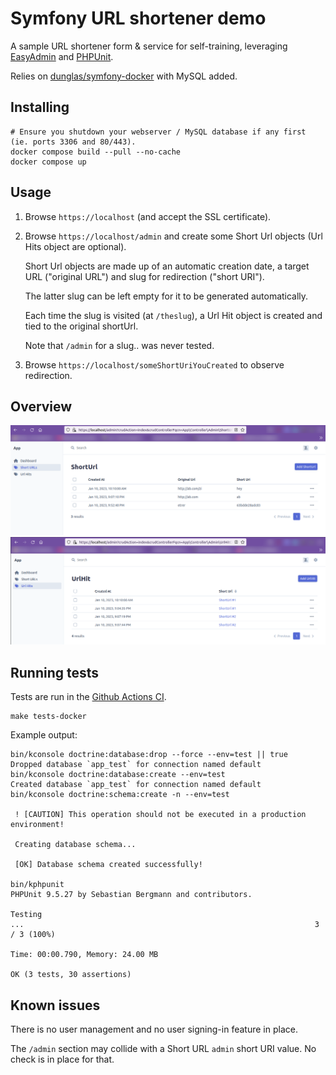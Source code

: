 # Symfony URL shortener demo
A sample URL shortener form & service for self-training, leveraging [EasyAdmin](https://github.com/EasyCorp/EasyAdminBundle) and [PHPUnit](https://phpunit.de/).

Relies on [dunglas/symfony-docker](https://github.com/dunglas/symfony-docker) with MySQL added.

## Installing
```
# Ensure you shutdown your webserver / MySQL database if any first (ie. ports 3306 and 80/443).
docker compose build --pull --no-cache
docker compose up
```

## Usage
1. Browse `https://localhost` (and accept the SSL certificate).
1. Browse `https://localhost/admin` and create some Short Url objects (Url Hits object are optional).

   Short Url objects are made up of an automatic creation date, a target URL ("original URL") and slug for redirection ("short URI").

   The latter slug can be left empty for it to be generated automatically.

   Each time the slug is visited (at `/theslug`), a Url Hit object is created and tied to the original shortUrl.

   Note that `/admin` for a slug.. was never tested.
1. Browse `https://localhost/someShortUriYouCreated` to observe redirection.

## Overview
![Short Url admin panel image](docs/urlHitAdminShortUrl.png)
![Short Url Hit admin panel image](docs/urlHitAdminShortUrlHit.png)

## Running tests
Tests are run in the [Github Actions CI](https://github.com/myselfhimself/sf-url-shortener-demo/actions).
```
make tests-docker
```

Example output:
```
bin/kconsole doctrine:database:drop --force --env=test || true
Dropped database `app_test` for connection named default
bin/kconsole doctrine:database:create --env=test
Created database `app_test` for connection named default
bin/kconsole doctrine:schema:create -n --env=test

 ! [CAUTION] This operation should not be executed in a production environment! 

 Creating database schema...

 [OK] Database schema created successfully!                                     

bin/kphpunit
PHPUnit 9.5.27 by Sebastian Bergmann and contributors.

Testing 
...                                                                 3 / 3 (100%)

Time: 00:00.790, Memory: 24.00 MB

OK (3 tests, 30 assertions)
```

## Known issues
There is no user management and no user signing-in feature in place.

The `/admin` section may collide with a Short URL `admin` short URI value. No check is in place for that.
